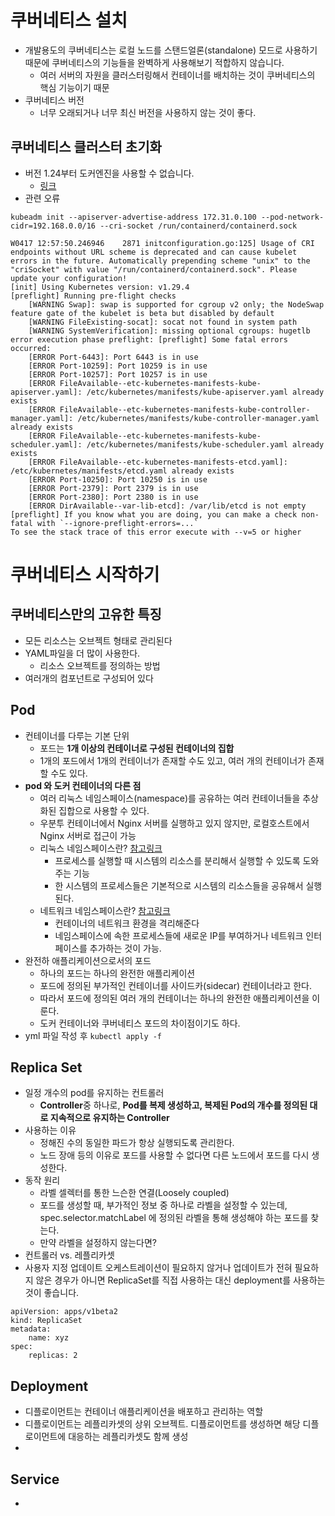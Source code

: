 # 쿠버네티스 설치
- 개발용도의 쿠버네티스는 로컬 노드를 스탠드얼론(standalone) 모드로 사용하기 때문에 쿠버네티스의 기능들을 완벽하게 사용해보기 적합하지 않습니다.
	- 여러 서버의 자원을 클러스터링해서 컨테이너를 배치하는 것이 쿠버네티스의 핵심 기능이기 때문
- 쿠버네티스 버전
	- 너무 오래되거나 너무 최신 버전을 사용하지 않는 것이 좋다.

## 쿠버네티스 클러스터 초기화
- 버전 1.24부터 도커엔진을 사용할 수 없습니다.
	- [링크](https://blog.hyojun.me/5)
- 관련 오류
```
kubeadm init --apiserver-advertise-address 172.31.0.100 --pod-network-cidr=192.168.0.0/16 --cri-socket /run/containerd/containerd.sock

W0417 12:57:50.246946    2871 initconfiguration.go:125] Usage of CRI endpoints without URL scheme is deprecated and can cause kubelet errors in the future. Automatically prepending scheme "unix" to the "criSocket" with value "/run/containerd/containerd.sock". Please update your configuration!
[init] Using Kubernetes version: v1.29.4
[preflight] Running pre-flight checks
	[WARNING Swap]: swap is supported for cgroup v2 only; the NodeSwap feature gate of the kubelet is beta but disabled by default
	[WARNING FileExisting-socat]: socat not found in system path
	[WARNING SystemVerification]: missing optional cgroups: hugetlb
error execution phase preflight: [preflight] Some fatal errors occurred:
	[ERROR Port-6443]: Port 6443 is in use
	[ERROR Port-10259]: Port 10259 is in use
	[ERROR Port-10257]: Port 10257 is in use
	[ERROR FileAvailable--etc-kubernetes-manifests-kube-apiserver.yaml]: /etc/kubernetes/manifests/kube-apiserver.yaml already exists
	[ERROR FileAvailable--etc-kubernetes-manifests-kube-controller-manager.yaml]: /etc/kubernetes/manifests/kube-controller-manager.yaml already exists
	[ERROR FileAvailable--etc-kubernetes-manifests-kube-scheduler.yaml]: /etc/kubernetes/manifests/kube-scheduler.yaml already exists
	[ERROR FileAvailable--etc-kubernetes-manifests-etcd.yaml]: /etc/kubernetes/manifests/etcd.yaml already exists
	[ERROR Port-10250]: Port 10250 is in use
	[ERROR Port-2379]: Port 2379 is in use
	[ERROR Port-2380]: Port 2380 is in use
	[ERROR DirAvailable--var-lib-etcd]: /var/lib/etcd is not empty
[preflight] If you know what you are doing, you can make a check non-fatal with `--ignore-preflight-errors=...`
To see the stack trace of this error execute with --v=5 or higher
```

# 쿠버네티스 시작하기
## 쿠버네티스만의 고유한 특징
- 모든 리소스는 오브젝트 형태로 관리된다
- YAML파일을 더 많이 사용한다.
	- 리소스 오브젝트를 정의하는 방법
- 여러개의 컴포넌트로 구성되어 있다

## Pod
- 컨테이너를 다루는 기본 단위
	- 포드는 **1개 이상의 컨테이너로 구성된 컨테이너의 집합**
    - 1개의 포드에서 1개의 컨테이너가 존재할 수도 있고, 여러 개의 컨테이너가 존재할 수도 있다.
- **pod 와 도커 컨테이너의 다른 점**
	- 여러 리눅스 네임스페이스(namespace)를 공유하는 여러 컨테이너들을 추상화된 집합으로 사용할 수 있다.
	- 우분투 컨테이너에서 Nginx 서버를 실행하고 있지 않지만, 로컬호스트에서 Nginx 서버로 접근이 가능
	- 리눅스 네임스페이스란? [참고링크](https://www.44bits.io/ko/keyword/linux-namespace)
		- 프로세스를 실행할 때 시스템의 리소스를 분리해서 실행할 수 있도록 도와주는 기능
		- 한 시스템의 프로세스들은 기본적으로 시스템의 리소스들을 공유해서 실행된다.
	- 네트워크 네임스페이스란? [참고링크](https://www.44bits.io/ko/post/container-network-2-ip-command-and-network-namespace)
		- 컨테이너의 네트워크 환경을 격리해준다
		- 네임스페이스에 속한 프로세스들에 새로운 IP를 부여하거나 네트워크 인터페이스를 추가하는 것이 가능.
- 완전하 애플리케이션으로서의 포드
	- 하나의 포드는 하나의 완전한 애플리케이션
	- 포드에 정의된 부가적인 컨테이너를 사이드카(sidecar) 컨테이너라고 한다.
	- 따라서 포드에 정의된 여러 개의 컨테이너는 하나의 완전한 애플리케이션을 이룬다.
	- 도커 컨테이너와 쿠버네티스 포드의 차이점이기도 하다.
- yml 파일 작성 후 `kubectl apply -f`

## Replica Set
- 일정 개수의 pod를 유지하는 컨트롤러
	- **Controller**중 하나로, **Pod를 복제 생성하고, 복제된 Pod의 개수를 정의된 대로 지속적으로 유지하는 Controller**
- 사용하는 이유
	- 정해진 수의 동일한 파드가 항상 실행되도록 관리한다.
	- 노드 장애 등의 이유로 포드를 사용할 수 없다면 다른 노드에서 포드를 다시 생성한다.
- 동작 원리
	- 라벨 셀렉터를 통한 느슨한 연결(Loosely coupled)
	- 포드를 생성할 때, 부가적인 정보 중 하나로 라벨을 설정할 수 있는데,  spec.selector.matchLabel 에 정의된 라벨을 통해 생성해야 하는 포드를 찾는다.
	- 만약 라벨을 설정하지 않는다면?
- 컨트롤러 vs. 레플리카셋
- 사용자 지정 업데이트 오케스트레이션이 필요하지 않거나 업데이트가 전혀 필요하지 않은 경우가 아니면 ReplicaSet를 직접 사용하는 대신 deployment를 사용하는 것이 좋습니다.

```
apiVersion: apps/v1beta2 
kind: ReplicaSet 
metadata: 
	name: xyz 
spec: 
	replicas: 2
```

## Deployment
- 디플로이먼트는 컨테이너 애플리케이션을 배포하고 관리하는 역할
- 디플로이먼트는 레플리카셋의 상위 오브젝트. 디플로이먼트를 생성하면 해당 디플로이먼트에 대응하는 레플리카셋도 함께 생성
- 

## Service
- 